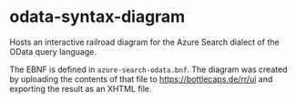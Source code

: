 # odata-syntax-diagram
Hosts an interactive railroad diagram for the Azure Search dialect of the OData query language.

The EBNF is defined in `azure-search-odata.bnf`. The diagram was created by uploading the contents of that file to https://bottlecaps.de/rr/ui and exporting the result as an XHTML file.
